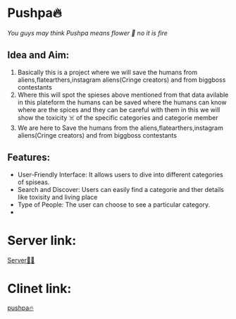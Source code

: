<h1>Pushpa🔥</h1>
<i>You guys may think Pushpa means flower 🌷 no it is fire </i>
<h2>Idea and Aim:</h2>
<ol>

<li>Basically this is a project where we will save the humans from aliens,flatearthers,instagram aliens(Cringe creators) and from biggboss contestants</li>
<li>Where this will spot the spieses above mentioned from that data avilable in this plateform the humans can be saved where the humans can know where are the spices and they can be careful with them in this we will show the toxicity ☠️ of the specific categories and categorie member</li>
<li>We are here to Save the humans from the aliens,flatearthers,instagram aliens(Cringe creators) and from biggboss contestants</li>
</ol>
<h2>Features:</h2>
<ul>
<li>User-Friendly Interface: It allows users to dive into different categories of spiseas.</li>
<li>Search and Discover: Users can easily find a categorie and ther details like toxisity and living place</li>
 <li>Type of People: The user can choose to see a particular category. </li>
<li></li>
</ul>
<h1>Server link:</h1><a href="https://s60-pushpa.onrender.com/data">Server👨‍💻</a>
<h1>Clinet link:</h1><a href="https://loquacious-sorbet-e51b7a.netlify.app/">pushpa🔥</a>
